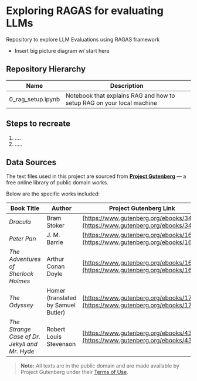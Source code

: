 # Exploring RAGAS for evaluating LLMs

Repository to explore LLM Evaluations using RAGAS framework

- Insert big picture diagram w/ start here

## Repository Hierarchy

|Name|Description|
|----|----|
|0_rag_setup.ipynb|Notebook that explains RAG and how to setup RAG on your local machine|

## Steps to recreate

1. ....
2. .....

## Data Sources

The text files used in this project are sourced from **[Project Gutenberg](https://www.gutenberg.org/)** — a free online library of public domain works.

Below are the specific works included:

| Book Title                                    | Author                              | Project Gutenberg Link                                                         |
| --------------------------------------------- | ----------------------------------- | ------------------------------------------------------------------------------ |
| *Dracula*                                     | Bram Stoker                         | [https://www.gutenberg.org/ebooks/345](https://www.gutenberg.org/ebooks/345)   |
| *Peter Pan*                                   | J. M. Barrie                        | [https://www.gutenberg.org/ebooks/16](https://www.gutenberg.org/ebooks/16)     |
| *The Adventures of Sherlock Holmes*           | Arthur Conan Doyle                  | [https://www.gutenberg.org/ebooks/1661](https://www.gutenberg.org/ebooks/1661) |
| *The Odyssey*                                 | Homer (translated by Samuel Butler) | [https://www.gutenberg.org/ebooks/1727](https://www.gutenberg.org/ebooks/1727) |
| *The Strange Case of Dr. Jekyll and Mr. Hyde* | Robert Louis Stevenson              | [https://www.gutenberg.org/ebooks/43](https://www.gutenberg.org/ebooks/43)     |

> **Note:** All texts are in the public domain and are made available by Project Gutenberg under their [Terms of Use](https://www.gutenberg.org/policy/license.html).
